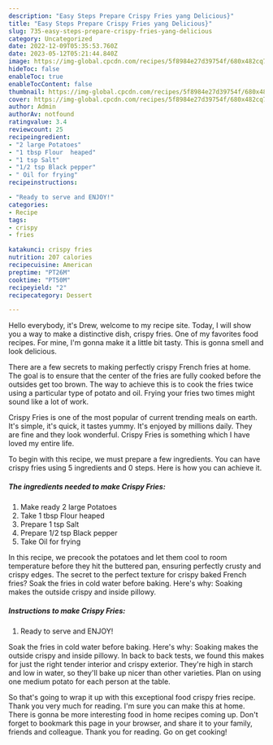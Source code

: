 ```yaml
---
description: "Easy Steps Prepare Crispy Fries yang Delicious}"
title: "Easy Steps Prepare Crispy Fries yang Delicious}"
slug: 735-easy-steps-prepare-crispy-fries-yang-delicious
category: Uncategorized
date: 2022-12-09T05:35:53.760Z
date: 2023-05-12T05:21:44.840Z
image: https://img-global.cpcdn.com/recipes/5f8984e27d39754f/680x482cq70/crispy-fries-recipe-main-photo.jpg
hideToc: false
enableToc: true
enableTocContent: false
thumbnail: https://img-global.cpcdn.com/recipes/5f8984e27d39754f/680x482cq70/crispy-fries-recipe-main-photo.jpg
cover: https://img-global.cpcdn.com/recipes/5f8984e27d39754f/680x482cq70/crispy-fries-recipe-main-photo.jpg
author: Admin
authorAv: notfound
ratingvalue: 3.4
reviewcount: 25
recipeingredient:
- "2 large Potatoes"
- "1 tbsp Flour  heaped"
- "1 tsp Salt"
- "1/2 tsp Black pepper"
- " Oil for frying"
recipeinstructions:

- "Ready to serve and ENJOY!"
categories:
- Recipe
tags:
- crispy
- fries

katakunci: crispy fries 
nutrition: 207 calories
recipecuisine: American
preptime: "PT26M"
cooktime: "PT50M"
recipeyield: "2"
recipecategory: Dessert

---
```



Hello everybody, it's Drew, welcome to my recipe site. Today, I will show you a way to make a distinctive dish, crispy fries. One of my favorites food recipes. For mine, I'm gonna make it a little bit tasty. This is gonna smell and look delicious.

There are a few secrets to making perfectly crispy French fries at home. The goal is to ensure that the center of the fries are fully cooked before the outsides get too brown. The way to achieve this is to cook the fries twice using a particular type of potato and oil. Frying your fries two times might sound like a lot of work.

Crispy Fries is one of the most popular of current trending meals on earth. It's simple, it's quick, it tastes yummy. It's enjoyed by millions daily. They are fine and they look wonderful. Crispy Fries is something which I have loved my entire life.


To begin with this recipe, we must prepare a few ingredients. You can have crispy fries using 5 ingredients and 0 steps. Here is how you can achieve it.

<!--inarticleads1-->

##### The ingredients needed to make Crispy Fries:

1. Make ready 2 large Potatoes
1. Take 1 tbsp Flour  heaped
1. Prepare 1 tsp Salt
1. Prepare 1/2 tsp Black pepper
1. Take  Oil for frying


In this recipe, we precook the potatoes and let them cool to room temperature before they hit the buttered pan, ensuring perfectly crusty and crispy edges. The secret to the perfect texture for crispy baked French fries? Soak the fries in cold water before baking. Here&#39;s why: Soaking makes the outside crispy and inside pillowy. 

<!--inarticleads2-->

##### Instructions to make Crispy Fries:


1. Ready to serve and ENJOY!

Soak the fries in cold water before baking. Here&#39;s why: Soaking makes the outside crispy and inside pillowy. In back to back tests, we found this makes for just the right tender interior and crispy exterior. They&#39;re high in starch and low in water, so they&#39;ll bake up nicer than other varieties. Plan on using one medium potato for each person at the table. 

So that's going to wrap it up with this exceptional food crispy fries recipe. Thank you very much for reading. I'm sure you can make this at home. There is gonna be more interesting food in home recipes coming up. Don't forget to bookmark this page in your browser, and share it to your family, friends and colleague. Thank you for reading. Go on get cooking!
